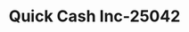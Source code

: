 ---
f_zip-code: 41022
f_state-code: KY
title: Quick Cash Inc-25042
f_phone: 859-261-7296
f_city-only: Florence
f_address: Turtway & Lloyd Ave Florence
f_location-unique-id: '25042'
slug: quick-cash-inc-25042
updated-on: '2024-05-30T13:46:58.046Z'
created-on: '2024-05-30T13:36:59.803Z'
published-on: '2024-05-30T13:54:32.469Z'
f_city-state: cms/city/florence-ky.md
f_company: cms/company/quick-cash-inc.md
f_state: cms/state/kentucky.md
layout: '[payday-loan].html'
tags: payday-loan
---